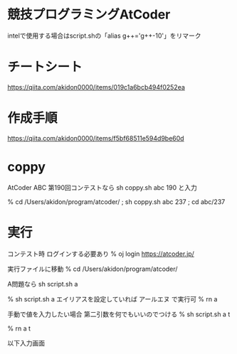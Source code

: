 # 競技プログラミングAtCoder
intelで使用する場合はscript.shの「alias g++='g++-10'」をリマーク

# チートシート
https://qiita.com/akidon0000/items/019c1a6bcb494f0252ea

# 作成手順
https://qiita.com/akidon0000/items/f5bf68511e594d9be60d

# coppy

AtCoder ABC 第190回コンテストなら
sh coppy.sh abc 190
と入力

% cd /Users/akidon/program/atcoder/ ; sh coppy.sh abc 237 ; cd abc/237

# 実行

コンテスト時 ログインする必要あり
% oj login https://atcoder.jp/

実行ファイルに移動
% cd /Users/akidon/program/atcoder/

A問題なら
sh script.sh a

% sh script.sh a
エイリアスを設定していれば アールエヌ で実行可
% rn a

手動で値を入力したい場合 第二引数を何でもいいのでつける
% sh script.sh a t

% rn a t

以下入力画面
